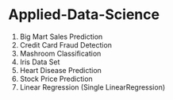 # Applied-Data-Science
1. Big Mart Sales Prediction
2. Credit Card Fraud Detection
3. Mashroom Classification
4. Iris Data Set
5. Heart Disease Prediction
6. Stock Price Prediction
7. Linear Regression (Single LinearRegression)

